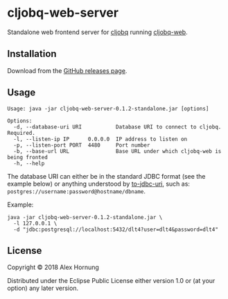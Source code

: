 # cljobq-web-server

Standalone web frontend server for [cljobq] running [cljobq-web].

## Installation

Download from the [GitHub releases page](https://github.com/bwalex/cljobq-web-server/releases).

## Usage

```
Usage: java -jar cljobq-web-server-0.1.2-standalone.jar [options]

Options:
  -d, --database-uri URI           Database URI to connect to cljobq. Required.
  -l, --listen-ip IP      0.0.0.0  IP address to listen on
  -p, --listen-port PORT  4480     Port number
  -b, --base-url URL               Base URL under which cljobq-web is being fronted
  -h, --help
```

The database URI can either be in the standard JDBC format (see the example below) or anything understood by [to-jdbc-uri], such as: `postgres://username:password@hostname/dbname`.

Example:

```
java -jar cljobq-web-server-0.1.2-standalone.jar \
  -l 127.0.0.1 \
  -d "jdbc:postgresql://localhost:5432/dlt4?user=dlt4&password=dlt4"
```

## License

Copyright © 2018 Alex Hornung

Distributed under the Eclipse Public License either version 1.0 or (at
your option) any later version.

[cljobq]: https://github.com/bwalex/cljobq
[cljobq-web]: https://github.com/bwalex/cljobq-web
[to-jdbc-uri]: https://github.com/pupeno/to-jdbc-uri
